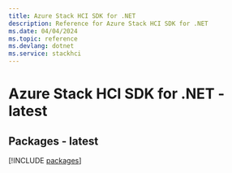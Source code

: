 ```yaml
---
title: Azure Stack HCI SDK for .NET
description: Reference for Azure Stack HCI SDK for .NET
ms.date: 04/04/2024
ms.topic: reference
ms.devlang: dotnet
ms.service: stackhci
---
```

# Azure Stack HCI SDK for .NET - latest
## Packages - latest
[!INCLUDE [packages](stack-hci-index.md)]